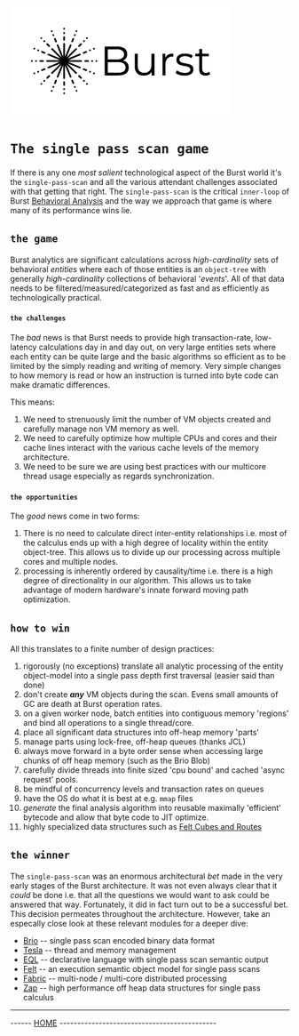 ![Burst](../burst.png "")

# `The single pass scan game`

If there is any one _most salient_ technological aspect of the Burst world it's
the `single-pass-scan` and all the various attendant
challenges associated with that getting that right.
The `single-pass-scan` is the critical `inner-loop` of Burst
[Behavioral Analysis](../behavior/behavioral_analysis.md) and 
the way we approach that game is where many of its  performance wins lie.

## `the game`
Burst analytics are significant calculations across 
_high-cardinality_ sets of behavioral _entities_ where each
of those entities is an `object-tree` with generally _high-cardinality_
collections of behavioral '_events_'. All of that data needs to be
filtered/measured/categorized as fast and as efficiently as
technologically practical.

#### `the challenges`
The _bad_ news is that Burst needs to provide high transaction-rate,
low-latency calculations day in and day out, on very 
large entities sets where each entity can be quite large and the basic
algorithms so efficient as to be 
limited by the simply reading and writing of memory.  Very simple
changes to how memory is read or how an instruction is turned into
byte code can make dramatic differences.

This means:
1. We need to strenuously limit the number of VM objects created and
   carefully manage non VM memory as well.
1. We need to carefully optimize how multiple CPUs and cores
   and their cache lines interact with 
   the various cache levels of the memory architecture.
1. We need to be sure we are using best practices with our multicore thread
   usage especially as regards synchronization.

#### `the opportunities`
The _good_ news come in two forms:
1. There is no need to calculate direct inter-entity relationships i.e. most of
   the calculus ends up with a high degree of locality within the
   entity object-tree. This allows us to divide up our processing across
   multiple cores and multiple nodes.
1. processing is inherently ordered by causality/time i.e. there is a high degree
of directionality in our algorithm. This allows us to take advantage of modern
   hardware's innate forward moving path optimization.

## `how to win`
All this translates to a finite number of design practices:
1. rigorously (no exceptions) translate all analytic processing of the
   entity object-model into a single pass depth first traversal (easier said than done)
1. don't create _**any**_ VM objects during the scan. Evens small
   amounts of GC are death at Burst operation rates.
1. on a given worker node, batch entities into contiguous memory 'regions' and 
   bind all operations to a single thread/core.
1. place all significant data structures into off-heap memory 'parts'
1. manage parts using lock-free, off-heap queues (thanks JCL)
1. always move forward in a byte order sense when accessing large chunks of 
off heap memory (such as the Brio Blob)
1. carefully divide threads into finite sized 'cpu bound' and 
   cached 'async request' pools.
1. be mindful of concurrency levels and transaction rates on queues
1. have the OS do what it is best at e.g. `mmap` files
1. _generate_ the final analysis algorithm into reusable maximally 'efficient' 
   bytecode and allow that byte code to JIT optimize.
1. highly specialized data structures such as [Felt Cubes and Routes](../../burst-felt)
   
## `the winner`
The `single-pass-scan` was an enormous architectural _bet_ made in the very
early stages of the Burst architecture. It was not even always clear that it _could_
be done i.e. that all the questions we would want to ask could be answered
that way. Fortunately, it did in fact turn out to be a successful bet.
This decision permeates throughout the architecture. However, take
an especally close look at these relevant modules for a deeper dive:
* [Brio](../../burst-brio) -- single pass scan encoded binary data format
* [Tesla](../../burst-tesla) -- thread and memory management
* [EQL](../../burst-eql) -- declarative language with single pass scan semantic output
* [Felt](../../burst-felt) -- an execution semantic object model for single pass scans
* [Fabric](../../burst-fabric) -- multi-node / multi-core distributed processing
* [Zap](../../burst-zap) -- high performance off heap data structures for single pass calculus

---
------ [HOME](../../readme.md) -------------------------------------------- 



